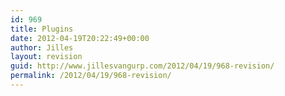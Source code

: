 ```yaml
---
id: 969
title: Plugins
date: 2012-04-19T20:22:49+00:00
author: Jilles
layout: revision
guid: http://www.jillesvangurp.com/2012/04/19/968-revision/
permalink: /2012/04/19/968-revision/
---
```

